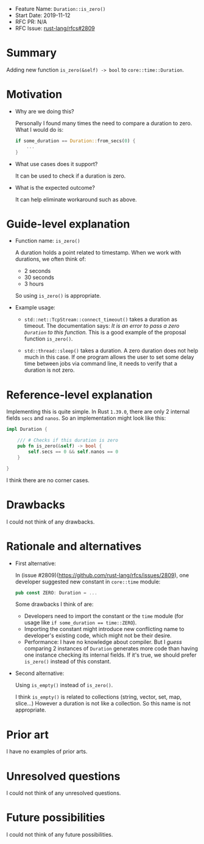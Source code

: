 - Feature Name: `Duration::is_zero()`
- Start Date: 2019-11-12
- RFC PR: N/A
- RFC Issue: [rust-lang/rfcs#2809](https://github.com/rust-lang/rfcs/issues/2809)

# Summary
[summary]: #summary

Adding new function `is_zero(&self) -> bool` to `core::time::Duration`.

# Motivation
[motivation]: #motivation

- Why are we doing this?

    Personally I found many times the need to compare a duration to zero. What I would do is:
    
    ```rust
    if some_duration == Duration::from_secs(0) {
        ...
    }
    ```

- What use cases does it support?

    It can be used to check if a duration is zero.

- What is the expected outcome?

    It can help eliminate workaround such as above.

# Guide-level explanation
[guide-level-explanation]: #guide-level-explanation

- Function name: `is_zero()`

    A duration holds a point related to timestamp. When we work with durations, we often think of:
    
    + 2 seconds
    + 30 seconds
    + 3 hours
    
    So using `is_zero()` is appropriate.

- Example usage:

    + `std::net::TcpStream::connect_timeout()` takes a duration as timeout. The documentation says: _It is an
      error to pass a zero `Duration` to this function._ This is a good example of the proposal function
      `is_zero()`.

    + `std::thread::sleep()` takes a duration. A zero duration does not help much in this case. If one program
      allows the user to set some delay time between jobs via command line, it needs to verify that a duration
      is not zero.

# Reference-level explanation
[reference-level-explanation]: #reference-level-explanation

Implementing this is quite simple. In Rust `1.39.0`, there are only 2 internal fields `secs` and `nanos`. So
an implementation might look like this:

```rust
impl Duration {

    /// # Checks if this duration is zero
    pub fn is_zero(&self) -> bool {
        self.secs == 0 && self.nanos == 0
    }

}
```

I think there are no corner cases.

# Drawbacks
[drawbacks]: #drawbacks

I could not think of any drawbacks.

# Rationale and alternatives
[rationale-and-alternatives]: #rationale-and-alternatives

- First alternative:

    In (issue #2809)(https://github.com/rust-lang/rfcs/issues/2809), one developer suggested new constant in
    `core::time` module:

    ```rust
    pub const ZERO: Duration = ...
    ```

    Some drawbacks I think of are:

    + Developers need to import the constant or the `time` module (for usage like
      `if some_duration == time::ZERO`).
    + Importing the constant might introduce new conflicting name to developer's existing code, which might not
      be their desire.
    + Performance: I have no knowledge about compiler. But I _guess_ comparing 2 instances of `Duration`
      generates more code than having one instance checking its internal fields. If it's true, we should prefer
      `is_zero()` instead of this constant.

- Second alternative:

    Using `is_empty()` instead of `is_zero()`.

    I think `is_empty()` is related to collections (string, vector, set, map, slice...) However a duration is
    not like a collection. So this name is not appropriate.

# Prior art
[prior-art]: #prior-art

I have no examples of prior arts.

# Unresolved questions
[unresolved-questions]: #unresolved-questions

I could not think of any unresolved questions.

# Future possibilities
[future-possibilities]: #future-possibilities

I could not think of any future possibilities.
